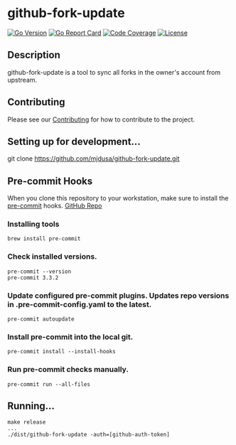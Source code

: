 # github-fork-update

[![Go Version][go_version_img]][go_dev_url]
[![Go Report Card][go_report_img]][go_report_url]
[![Code Coverage][go_code_coverage_img]][repo_url]
[![License][repo_license_img]][repo_license_url]

## Description
github-fork-update is a tool to sync all forks in the owner's account from upstream.

## Contributing
Please see our [Contributing](./CONTRIBUTING.md) for how to contribute to the project.

## Setting up for development...
git clone https://github.com/mjdusa/github-fork-update.git

## Pre-commit Hooks
When you clone this repository to your workstation, make sure to install the [pre-commit](https://pre-commit.com/) hooks. [GitHub Repo](https://github.com/pre-commit/pre-commit)

### Installing tools
```
brew install pre-commit
```

### Check installed versions.
```
pre-commit --version
pre-commit 3.3.2
```

### Update configured pre-commit plugins.  Updates repo versions in .pre-commit-config.yaml to the latest.
```
pre-commit autoupdate
```

### Install pre-commit into the local git.
```
pre-commit install --install-hooks
```

### Run pre-commit checks manually.
```
pre-commit run --all-files
```

## Running...
```
make release
...
./dist/github-fork-update -auth=[github-auth-token]
```


<!-- Go -->

[go_download_url]: https://golang.org/dl/
[go_install_url]: https://golang.org/cmd/go/#hdr-Compile_and_install_packages_and_dependencies
[go_version_img]: https://img.shields.io/badge/Go-1.20+-00ADD8?style=for-the-badge&logo=go
[go_report_img]: https://img.shields.io/badge/Go_report-A+-success?style=for-the-badge&logo=none
[go_report_url]: https://goreportcard.com/report/github.com/mjdusa/github-fork-update
[go_code_coverage_img]: https://img.shields.io/badge/code_coverage-88%25-success?style=for-the-badge&logo=none
[go_dev_url]: https://pkg.go.dev/github.com/mjdusa/github-fork-update

<!-- Repository -->

[repo_url]: https://github.com/mjdusa/github-fork-update
[repo_logo_url]: https://github.com/mjdusa/github-fork-update/wiki/Logo
[repo_logo_img]: https://github.com/mjdusa/github-fork-update/assets/11155743/95024afc-5e3b-4d6f-8c9c-5daaa51d080d
[repo_license_url]: https://github.com/mjdusa/github-fork-update/blob/main/LICENSE
[repo_license_img]: http://img.shields.io/badge/license-MIT-red.svg?style=for-the-badge&logo=none
[repo_cc_url]: https://creativecommons.org/licenses/by-sa/4.0/
[repo_v2_url]: https://github.com/mjdusa/github-fork-update/tree/v2
[repo_v3_url]: https://github.com/mjdusa/github-fork-update/tree/v3
[repo_issues_url]: https://github.com/mjdusa/github-fork-update/issues
[repo_pull_request_url]: https://github.com/mjdusa/github-fork-update/pulls
[repo_discussions_url]: https://github.com/mjdusa/github-fork-update/discussions
[repo_releases_url]: https://github.com/mjdusa/github-fork-update/releases
[repo_wiki_url]: https://github.com/mjdusa/github-fork-update/wiki
[repo_wiki_img]: https://img.shields.io/badge/docs-wiki_page-blue?style=for-the-badge&logo=none
[repo_wiki_faq_url]: https://github.com/mjdusa/github-fork-update/wiki/FAQ

<!-- Project -->

<!-- Author -->

[author]: https://github.com/mjdusa

<!-- Readme links -->

[dev_to_url]: https://dev.to/
[redis_url]: https://redis.io/
[postgresql_url]: https://postgresql.org/
[nginx_url]: https://nginx.org/
[traefik_url]: https://traefik.io/traefik/
[vitejs_url]: https://vitejs.dev/
[vuejs_url]: https://vuejs.org/
[react_url]: https://reactjs.org/
[preact_url]: https://preactjs.com/
[nextjs_url]: https://nextjs.org/
[nuxt3_url]: https://v3.nuxtjs.org/
[svelte_url]: https://svelte.dev/
[lit_url]: https://lit.dev/
[chi_url]: https://github.com/go-chi/chi
[fiber_url]: https://github.com/gofiber/fiber
[net_http_url]: https://golang.org/pkg/net/http/
[docker_url]: https://hub.docker.com/r/koddr/cgapp
[python_url]: https://www.python.org/downloads/
[ansible_url]: https://docs.ansible.com/ansible/latest/installation_guide/intro_installation.html#installing-ansible-on-specific-operating-systems
[brew_url]: https://brew.sh/
